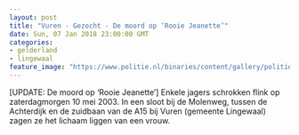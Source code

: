 ```yaml
---
layout: post
title: "Vuren - Gezocht - De moord op ‘Rooie Jeanette’"
date: Sun, 07 Jan 2018 23:00:00 GMT
categories: 
- gelderland 
- lingewaal 
feature_image: "https://www.politie.nl/binaries/content/gallery/politie/gezocht/dossiers/2018/02-on/cck-2018/week-19.jpg"
---
```


[UPDATE: De moord op ‘Rooie Jeanette’] Enkele jagers schrokken flink op zaterdagmorgen 10 mei 2003. In een sloot bij de Molenweg, tussen de Achterdijk en de zuidbaan van de A15 bij Vuren (gemeente Lingewaal) zagen ze het lichaam liggen van een vrouw.
